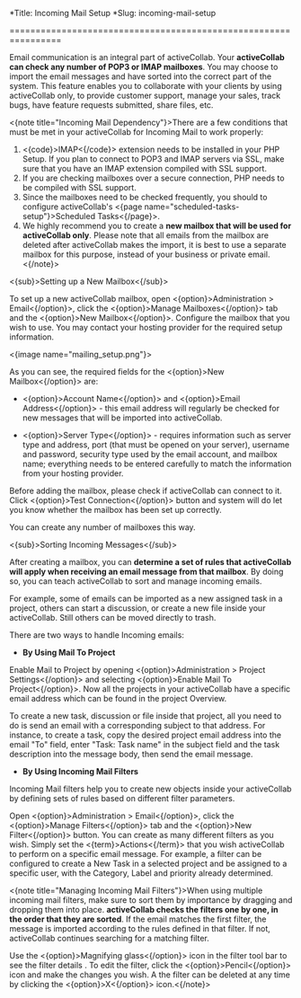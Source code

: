 *Title: Incoming Mail Setup
*Slug: incoming-mail-setup

================================================================

Email communication is an integral part of activeCollab. Your **activeCollab can check any number of POP3 or IMAP mailboxes**. You may choose to import the email messages and have sorted into the correct part of the system. This feature enables you to collaborate with your clients by using activeCollab only, to provide customer support, manage your sales, track bugs, have feature requests submitted, share files, etc.

<{note title="Incoming Mail Dependency"}>There are a few conditions that must be met in your activeCollab for Incoming Mail to work properly:

1. <{code}>IMAP<{/code}> extension needs to be installed in your PHP Setup. If you plan to connect to POP3 and IMAP servers via SSL, make sure that you have an IMAP extension compiled with SSL support.
2. If you are checking mailboxes over a secure connection, PHP needs to be compiled with SSL support.
3. Since the mailboxes need to be checked frequently, you should to configure activeCollab's <{page name="scheduled-tasks-setup"}>Scheduled Tasks<{/page}>.
4. We highly recommend you to create a **new mailbox that will be used for activeCollab only**. Please note that all emails from the mailbox are deleted after activeCollab makes the import, it is best to use a separate mailbox for this purpose, instead of your business or private email.<{/note}>

<{sub}>Setting up a New Mailbox<{/sub}>

To set up a new activeCollab mailbox, open <{option}>Administration > Email<{/option}>, click the <{option}>Manage Mailboxes<{/option}> tab and the <{option}>New Mailbox<{/option}>. Configure the mailbox that you wish to use. You may contact your hosting provider for the required setup information.

<{image name="mailing_setup.png"}>

As you can see, the required fields for the <{option}>New Mailbox<{/option}> are:

- <{option}>Account Name<{/option}> and <{option}>Email Address<{/option}> - this email address will regularly be checked for new messages that will be imported into activeCollab.

- <{option}>Server Type<{/option}> - requires information such as server type and address, port (that must be opened on your server), username and password, security type used by the email account, and mailbox name; everything needs to be entered carefully to match the information from your hosting provider.

Before adding the mailbox, please check if activeCollab can connect to it. Click <{option}>Test Connection<{/option}> button and system will do let you know whether the mailbox has been set up correctly.

You can create any number of mailboxes this way.

<{sub}>Sorting Incoming Messages<{/sub}>

After creating a mailbox, you can **determine a set of rules that activeCollab will apply when receiving an email message from that mailbox**. By doing so, you can teach activeCollab to sort and manage incoming emails. 

For example, some of emails can be imported as a new assigned task in a project, others can start a discussion, or create a new file inside your activeCollab. Still others can be moved directly to trash.

There are two ways to handle Incoming emails:

- **By Using Mail To Project**

Enable Mail to Project by opening <{option}>Administration > Project Settings<{/option}> and selecting  <{option}>Enable Mail To Project<{/option}>. Now all the projects in your activeCollab have a specific email address which can be found in the project Overview.

To create a new task, discussion or file inside that project, all you need to do is send an email with a corresponding subject to that address. For instance, to create a task, copy the desired project email address into the email "To" field, enter "Task: Task name" in the subject field and the task description into the message body, then send the email message.

- **By Using Incoming Mail Filters**

Incoming Mail filters help you to create new objects inside your activeCollab by defining sets of rules based on different filter parameters. 

Open <{option}>Administration > Email<{/option}>, click the <{option}>Manage Filters<{/option}> tab and the <{option}>New Filter<{/option}> button. You can create as many different filters as you wish. Simply set the <{term}>Actions<{/term}> that you wish activeCollab to perform on a specific email message. For example, a filter can be configured to create a New Task in a selected project and be assigned to a specific user, with the Category, Label and priority already determined.

<{note title="Managing Incoming Mail Filters"}>When using multiple incoming mail filters, make sure to sort them by importance by dragging and dropping them into place. **activeCollab checks the filters one by one, in the order that they are sorted**. If the email matches the first filter, the message is imported according to the rules defined in that filter. If not, activeCollab continues searching for a matching filter. 

Use the <{option}>Magnifying glass<{/option}> icon in the filter tool bar to see the filter details . To edit the filter, click the <{option}>Pencil<{/option}> icon and make the changes you wish. A the filter can be deleted at any time by clicking the <{option}>X<{/option}> icon.<{/note}>